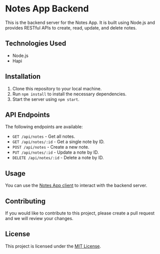 # Notes App Backend

This is the backend server for the Notes App. It is built using Node.js and provides RESTful APIs to create, read, update, and delete notes.

## Technologies Used

- Node.js
- Hapi

## Installation

1. Clone this repository to your local machine.
2. Run `npm install` to install the necessary dependencies.
3. Start the server using `npm start`.

## API Endpoints

The following endpoints are available:

- `GET /api/notes` - Get all notes.
- `GET /api/notes/:id` - Get a single note by ID.
- `POST /api/notes` - Create a new note.
- `PUT /api/notes/:id` - Update a note by ID.
- `DELETE /api/notes/:id` - Delete a note by ID.

## Usage

You can use the [Notes App client](http://notesapp-v1.dicodingacademy.com) to interact with the backend server.

## Contributing

If you would like to contribute to this project, please create a pull request and we will review your changes.

## License

This project is licensed under the [MIT License](https://opensource.org/licenses/MIT).
